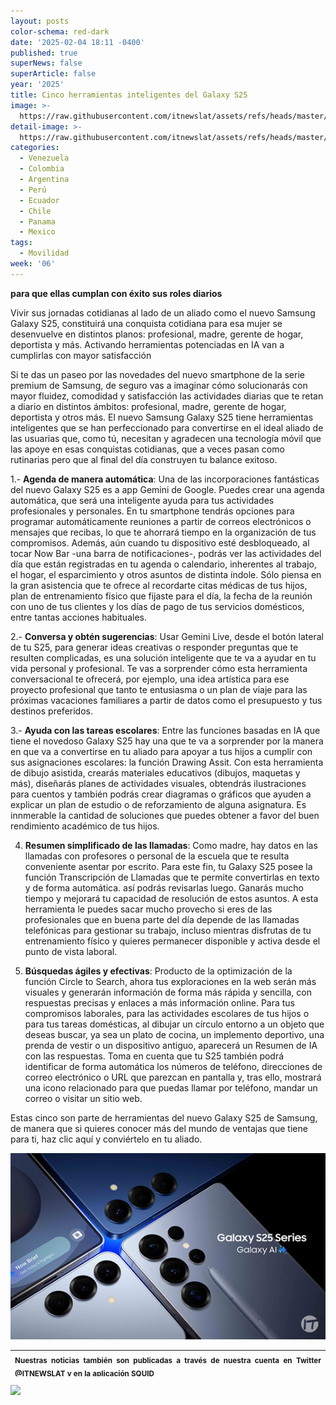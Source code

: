 ```yaml
---
layout: posts
color-schema: red-dark
date: '2025-02-04 18:11 -0400'
published: true
superNews: false
superArticle: false
year: '2025'
title: Cinco herramientas inteligentes del Galaxy S25
image: >-
  https://raw.githubusercontent.com/itnewslat/assets/refs/heads/master/img/540x320/S25-p.jpg
detail-image: >-
  https://raw.githubusercontent.com/itnewslat/assets/refs/heads/master/img/1024x680/S25-g.jpg
categories:
  - Venezuela
  - Colombia
  - Argentina
  - Perú
  - Ecuador
  - Chile
  - Panama
  - Mexico
tags:
  - Movilidad
week: '06'
---
```

**para que ellas cumplan con éxito sus roles diarios**

Vivir sus jornadas cotidianas al lado de un aliado como el nuevo Samsung Galaxy S25, constituirá una conquista cotidiana para esa mujer se desenvuelve en distintos planos: profesional, madre, gerente de hogar, deportista y más. Activando herramientas potenciadas en IA van a cumplirlas con mayor satisfacción

Si te das un paseo por las novedades del nuevo smartphone de la serie premium de Samsung, de seguro vas a imaginar cómo solucionarás con mayor fluidez, comodidad y satisfacción las actividades diarias que te retan a diario en distintos ámbitos: profesional, madre, gerente de hogar, deportista y otros más. El nuevo Samsung Galaxy S25 tiene herramientas inteligentes que se han perfeccionado para convertirse en el ideal aliado de las usuarias que, como tú, necesitan y agradecen una tecnología móvil que las apoye en esas conquistas cotidianas, que a veces pasan como rutinarias pero que al final del día construyen tu balance exitoso.

1.- **Agenda de manera automática**: Una de las incorporaciones fantásticas del nuevo Galaxy S25 es a app Gemini de Google. Puedes crear una agenda automática, que será una inteligente ayuda para tus actividades profesionales y personales. En tu smartphone tendrás opciones para programar automáticamente reuniones a partir de correos electrónicos o mensajes que recibas, lo que te ahorrará tiempo en la organización de tus compromisos. Además, aún cuando tu dispositivo esté desbloqueado, al tocar Now Bar -una barra de notificaciones-, podrás ver las actividades del día que están registradas en tu agenda o calendario, inherentes al trabajo, el hogar, el esparcimiento y otros asuntos de distinta índole. Sólo piensa en la gran asistencia que te ofrece al recordarte citas médicas de tus hijos, plan de entrenamiento físico que fijaste para el día, la fecha de la reunión con uno de tus clientes y los días de pago de tus servicios domésticos, entre tantas acciones habituales.

2.- **Conversa y obtén sugerencias**: Usar Gemini Live, desde el botón lateral de tu S25, para generar ideas creativas o responder preguntas que te resulten complicadas, es una solución inteligente que te va a ayudar en tu vida personal y profesional. Te vas a sorprender cómo esta herramienta conversacional te ofrecerá, por ejemplo, una idea artística para ese proyecto profesional que tanto te entusiasma o un plan de viaje para las próximas vacaciones familiares a partir de datos como el presupuesto y tus destinos preferidos.

3.- **Ayuda con las tareas escolares**: Entre las funciones basadas en IA que tiene el novedoso Galaxy S25 hay una que te va a sorprender por la manera en que va a convertirse en tu aliado para apoyar a tus hijos a cumplir con sus asignaciones escolares: la función Drawing Assit. Con esta herramienta de dibujo asistida, crearás materiales educativos (dibujos, maquetas y más), diseñarás planes de actividades visuales, obtendrás ilustraciones para cuentos y también podrás crear diagramas o gráficos que ayuden a explicar un plan de estudio o de reforzamiento de alguna asignatura. Es innmerable la cantidad de soluciones que puedes obtener a favor del buen rendimiento académico de tus hijos.

4. **Resumen simplificado de las llamadas**: Como madre, hay datos en las llamadas con profesores o personal de la escuela que te resulta conveniente asentar por escrito. Para este fin, tu Galaxy S25 posee la función Transcripción de Llamadas que te permite convertirlas en texto y de forma automática. así podrás revisarlas luego. Ganarás mucho tiempo y mejorará tu capacidad de resolución de estos asuntos. A esta herramienta le puedes sacar mucho provecho si eres de las profesionales que en buena parte del día depende de las llamadas telefónicas para gestionar su trabajo, incluso mientras disfrutas de tu entrenamiento físico y quieres permanecer disponible y activa desde el punto de vista laboral.

5. **Búsquedas ágiles y efectivas**: Producto de la optimización de la función Circle to Search, ahora tus exploraciones en la web serán más visuales y generarán información de forma más rápida y sencilla, con respuestas precisas y enlaces a más información online. Para tus compromisos laborales, para las actividades escolares de tus hijos o para tus tareas domésticas, al dibujar un círculo entorno a un objeto que deseas buscar, ya sea un plato de cocina, un implemento deportivo, una prenda de vestir o un dispositivo antiguo, aparecerá un Resumen de IA con las respuestas. Toma en cuenta que tu S25 también podrá identificar de forma automática los números de teléfono, direcciones de correo electrónico o URL que parezcan en pantalla y, tras ello, mostrará una icono relacionado para que puedas llamar por teléfono, mandar un correo o visitar un sitio web.

Estas cinco son parte de herramientas del nuevo Galaxy S25 de Samsung, de manera que si quieres conocer más del mundo de ventajas que tiene para ti, haz clic aquí y conviértelo en tu aliado.

![](https://raw.githubusercontent.com/itnewslat/assets/refs/heads/master/img/540x320/S25-p.jpg)

<table style="height: 42px;" width="569">
<tbody>
<tr>
<td style="text-align: justify;"><sub><strong>Nuestras noticias también son publicadas a través de nuestra cuenta en Twitter <a href="https://twitter.com/itnewslat?lang=es">@ITNEWSLAT</a> y en la aplicación <a href="https://squidapp.co/en/">SQUID</a></strong></sub></td>
</tr>
</tbody>
</table>

<img src="https://tracker.metricool.com/c3po.jpg?hash=56f88a41e39ab42c063cc51676587a04"/>
